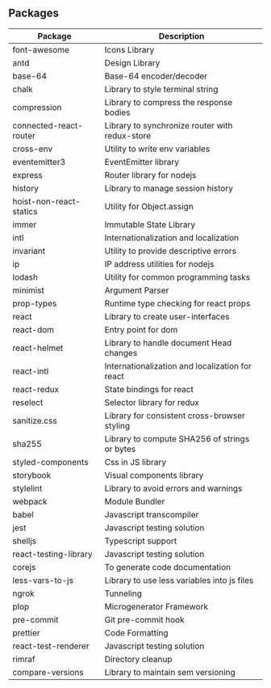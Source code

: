 ## Packages

| Package                          | Description                                      |
| ---------------------------------| ------------------------------------------------ |
| font-awesome                     | Icons Library                                    |
| antd                             | Design Library                                   |
| base-64                          | Base-64 encoder/decoder                          |
| chalk                            | Library to style terminal string                 |
| compression                      | Library to compress the response bodies          |
| connected-react-router           | Library to synchronize router with redux-store   |
| cross-env                        | Utility to write env variables                   |
| eventemitter3                    | EventEmitter library                             |
| express                          | Router library for nodejs                        |
| history                          | Library to manage session history                |
| hoist-non-react-statics          | Utility for Object.assign                        |
| immer                            | Immutable State Library                          |
| intl                             | Internationalization and localization            |
| invariant                        | Utility to provide descriptive errors            |
| ip                               | IP address utilities for nodejs                  |
| lodash                           | Utility for common programming tasks             |
| minimist                         | Argument Parser                                  |
| prop-types                       | Runtime type checking for react props            |
| react                            | Library to create user-interfaces                |
| react-dom                        | Entry point for dom                              |
| react-helmet                     | Library to handle document Head changes          |
| react-intl                       | Internationalization and localization for react  |
| react-redux                      | State bindings for react                         |
| reselect                         | Selector library for redux                       |
| sanitize.css                     | Library for consistent cross-browser  styling    |
| sha255                           | Library to compute SHA256 of strings or bytes    |
| styled-components                | Css in JS library                                |
| storybook                        | Visual components library                        |
| stylelint                        | Library to avoid errors and warnings             |
| webpack                          | Module Bundler                                   |
| babel                            | Javascript transcompiler                         |
| jest                             | Javascript testing solution                      |
| shelljs                          | Typescript support                               |
| react-testing-library            | Javascript testing solution                      |
| corejs                           | To generate code documentation                   |
| less-vars-to-js                  | Library to use less variables into js files      |
| ngrok                            | Tunneling                                        |
| plop                             | Microgenerator Framework                         |
| pre-commit                       | Git pre-commit hook                              |
| prettier                         | Code Formatting                                  |
| react-test-renderer              | Javascript testing solution                      |
| rimraf                           | Directory cleanup                                |
| compare-versions                 | Library to maintain sem versioning               |

